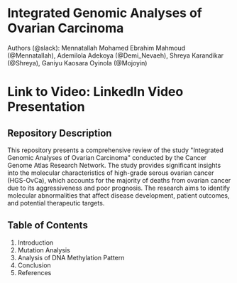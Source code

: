 # Integrated Genomic Analyses of Ovarian Carcinoma
Authors (@slack): Mennatallah Mohamed Ebrahim Mahmoud (@Mennatallah), Ademilola Adekoya (@Demi_Nevaeh), Shreya Karandikar (@Shreya), Ganiyu Kaosara Oyinola (@Mojoyin)

# Link to Video: LinkedIn Video Presentation

## Repository Description
This repository presents a comprehensive review of the study "Integrated Genomic Analyses of Ovarian Carcinoma" conducted by the Cancer Genome Atlas Research Network. The study provides significant insights into the molecular characteristics of high-grade serous ovarian cancer (HGS-OvCa), which accounts for the majority of deaths from ovarian cancer due to its aggressiveness and poor prognosis. The research aims to identify molecular abnormalities that affect disease development, patient outcomes, and potential therapeutic targets.

## Table of Contents
1. Introduction
2. Mutation Analysis
3. Analysis of DNA Methylation Pattern
4. Conclusion
5. References
